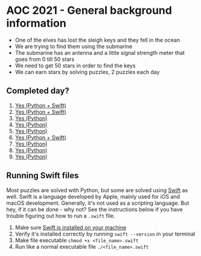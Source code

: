 # AOC 2021 - General background information

- One of the elves has lost the sleigh keys and they fell in the ocean
- We are trying to find them using the submarine
- The submarine has an antenna and a little signal strength meter that goes from 0 till 50 stars
- We need to get 50 stars in order to find the keys
- We can earn stars by solving puzzles, 2 puzzles each day

## Completed day?

1. [Yes (Python + Swift)](day1/)
2. [Yes (Python + Swift)](day2/)
3. [Yes (Python)](day3/)
4. [Yes (Python)](day4/)
5. [Yes (Python)](day5/)
6. [Yes (Python + Swift)](day6/)
7. [Yes (Python)](day7/)
8. [Yes (Python)](day8/)
9. [Yes (Python)](day9/)

## Running Swift files

Most puzzles are solved with Python, but some are solved using [Swift](https://www.swift.org) as well. Swift is a language developed by Apple, mainly used for iOS and macOS development. Generally, it's not used as a scripting language. But hey, if it can be done - why not? See the instructions below if you have trouble figuring out how to run a `.swift` file.

1. Make sure [Swift is installed on your machine](https://www.swift.org/getting-started/)
2. Verify it's installed correctly by running `swift --version` in your terminal
3. Make file executable `chmod +x <file_name>.swift`
4. Run like a normal executable file `./<file_name>.swift`
